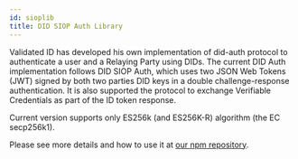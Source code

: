 ```yaml
---
id: sioplib
title: DID SIOP Auth Library
---
```


Validated ID has developed his own implementation of did-auth protocol to authenticate a user and a Relaying Party using DIDs. The current DID Auth implementation follows DID SIOP Auth, which uses two JSON Web Tokens (JWT) signed by both two parties DID keys in a double challenge-response authentication. It is also supported the protocol to exchange Verifiable Credentials as part of the ID token response.

Current version supports only ES256k (and ES256K-R) algorithm (the EC secp256k1).

Please see more details and how to use it at [our npm repository](https://www.npmjs.com/package/@validatedid/did-auth).
